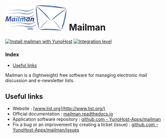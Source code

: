 # <img src="/images/mailman_logo.svg" height="80px" alt="mailman's logo"> Mailman

[![Install mailman with YunoHost](https://install-app.yunohost.org/install-with-yunohost.png)](https://install-app.yunohost.org/?app=mailman) [![Integration level](https://dash.yunohost.org/integration/mailman.svg)](https://dash.yunohost.org/appci/app/mailman)

### Index

- [Useful links](#useful-links)

Mailman is a (lightweight) free software for managing electronic mail discussion and e-newsletter lists.


## Useful links

+ Website : [www.list.org](http://www.list.org/)
+ Official documentation : [mailman.readthedocs.io](https://mailman.readthedocs.io/)
+ Application software repository : [github.com - YunoHost-Apps/mailman](https://github.com/YunoHost-Apps/mailman_ynh)
+ Fix a bug or an improvement by creating a ticket (issue) : [github.com - YunoHost-Apps/mailman/issues](https://github.com/YunoHost-Apps/mailman_ynh/issues)
